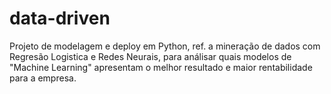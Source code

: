 # data-driven

Projeto de modelagem e deploy em Python, ref. a  mineração de dados com Regresão Logistica e Redes Neurais, para análisar quais modelos de "Machine Learning" apresentam o melhor resultado e maior rentabilidade para a empresa.